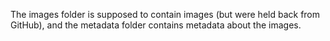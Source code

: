 The images folder is supposed to contain images (but were held back from GitHub), and the metadata folder contains metadata about the images.
